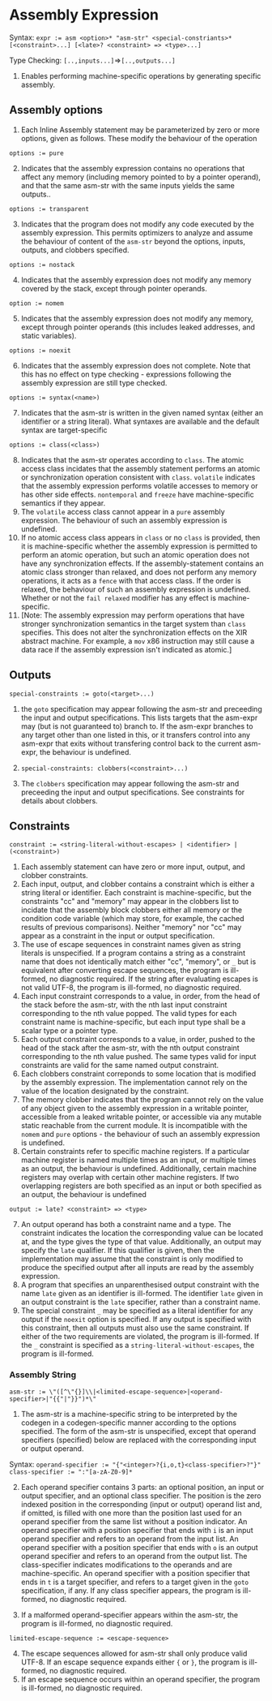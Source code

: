 # Assembly Expression

Syntax: `expr := asm <option>* "asm-str" <special-constriants>* [<constraint>...] [<late>? <constraint> => <type>...]`

Type Checking: `[..,inputs...]`=>`[..,outputs...]`

1. Enables performing machine-specific operations by generating specific assembly.

## Assembly options

1. Each Inline Assembly statement may be parameterized by zero or more options, given as follows. These modify the behaviour of the operation

```
options := pure
```

2. Indicates that the assembly expression contains no operations that affect any memory (including memory pointed to by a pointer operand), and that the same asm-str with the same inputs yields the same outputs..

```
options := transparent
```

3. Indicates that the program does not modify any code executed by the assembly expression. This permits optimizers to analyze and assume the behaviour of content of the `asm-str` beyond the options, inputs, outputs, and clobbers specified.

```
options := nostack
```

4. Indicates that the assembly expression does not modify any memory covered by the stack, except through pointer operands.

```
option := nomem
```

5. Indicates that the assembly expression does not modify any memory, except through pointer operands (this includes leaked addresses, and static variables).

```
options := noexit
```

6. Indicates that the assembly expression does not complete. Note that this has no effect on type checking - expressions following the assembly expression are still type checked.

```
options := syntax(<name>)
```

7. Indicates that the asm-str is written in the given named syntax (either an identifier or a string literal). What syntaxes are available and the default syntax are target-specific

```
options := class(<class>)
```

8. Indicates that the asm-str operates according to `class`. The atomic access class incidates that the assembly statement performs an atomic or synchronization operation consistent with `class`. `volatile` indicates that the assembly expression performs volatile accesses to memory or has other side effects. `nontemporal` and `freeze` have machine-specific semantics if they appear.
9. The `volatile` access class cannot appear in a `pure` assembly expression. The behaviour of such an assembly expression is undefined. 
10. If no atomic access class appears in `class` or no `class` is provided, then it is machine-specific whether the assembly expression is permitted to perform an atomic operation, but such an atomic operation does not have any synchronization effects. If the assembly-statement contains an atomic class stronger than relaxed, and does not perform any memory operations, it acts as a `fence` with that access class. If the order is relaxed, the behaviour of such an assembly expression is undefined. Whether or not the `fail relaxed` modifier has any effect is machine-specific.
11. [Note: The assembly expression may perform operations that have stronger synchronization semantics in the target system than `class` specifies. This does not alter the synchronization effects on the XIR abstract machine. For example, a `mov` x86 instruction may still cause a data race if the assembly expression isn't indicated as atomic.]

## Outputs

`special-constraints := goto(<target>...)`

1. the `goto` specification may appear following the asm-str and preceeding the input and output specifications. This lists targets that the asm-expr may (but is not guaranteed to) branch to. If the asm-expr branches to any target other than one listed in this, or it transfers control into any asm-expr that exits without transfering control back to the current asm-expr, the behaviour is undefined.

2. `special-constraints: clobbers(<constraint>...)`

2. The `clobbers` specification may appear following the asm-str and preceeding the input and output specifications. See constraints for details about clobbers.

## Constraints

`constraint := <string-literal-without-escapes> | <identifier> | (<constraint>)`

1. Each assembly statement can have zero or more input, output, and clobber constraints.
2. Each input, output, and clobber contains a constraint which is either a string literal or identifier. Each constraint is machine-specific, but the constraints "cc" and "memory" may appear in the clobbers list to incidate that the assembly block clobbers either all memory or the condition code variable (which may store, for example, the cached results of previous comparisons). Neither "memory" nor "cc" may appear as a constraint in the input or output specification.
3. The use of escape sequences in constraint names given as string literals is unspecified. If a program contains a string as a constraint name that does not identically match either "cc", "memory", or `_` but is equivalent after converting escape sequences, the program is ill-formed, no diagnostic required. If the string after evaluating escapes is not valid UTF-8, the program is ill-formed, no diagnostic required. 
3. Each input constraint corresponds to a value, in order, from the head of the stack before the asm-str, with the nth last input constraint corresponding to the nth value popped. The valid types for each constraint name is machine-specific, but each input type shall be a scalar type or a pointer type. 
4. Each output constraint corresponds to a value, in order, pushed to the head of the stack after the asm-str, with the nth output constraint corresponding to the nth value pushed. The same types valid for input constraints are valid for the same named output constraint.
5. Each clobbers constraint correponds to some location that is modified by the assembly expression. The implementation cannot rely on the value of the location designated by the constraint.
6. The memory clobber indicates that the program cannot rely on the value of any object given to the assembly expression in a writable pointer, accessible from a leaked writable pointer, or accessible via any mutable static reachable from the current module. It is incompatible with the `nomem` and `pure` options - the behaviour of such an assembly expression is undefined. 
7. Certain constraints refer to specific machine registers. If a particular machine register is named multiple times as an input, or multiple times as an output, the behaviour is undefined. Additionally, certain machine registers may overlap with certain other machine registers. If two overlapping registers are both specified as an input or both specified as an output, the behaviour is undefined

`output := late? <constraint> => <type>`

7. An output operand has both a constraint name and a type. The constraint indicates the location the corresponding value can be located at, and the type gives the type of that value. Additionally, an output may specify the `late` qualifier. If this qualifier is given, then the implementation may assume that the constraint is only modified to produce the specified output after all inputs are read by the assembly expression.
8. A program that specifies an unparenthesised output constraint with the name `late` given as an identifier is ill-formed. The identifier `late` given in an output constraint is the `late` specifier, rather than a constraint name. 
9. The special constraint `_` may be specified as a literal identifier for any output if the `noexit` option is specified. If any output is specified with this constraint, then all outputs must also use the same constraint. If either of the two requirements are violated, the program is ill-formed. If the `_` constraint is specified as a `string-literal-without-escapes`, the program is ill-formed.

### Assembly String

`asm-str := \"([^\"{}]\\|<limited-escape-sequence>|<operand-specifier>|"{{"|"}}")*\"`

1. The asm-str is a machine-specific string to be interpreted by the codegen in a codegen-specific manner according to the options specified. The form of the asm-str is unspecified, except that operand specifiers (specified) below are replaced with the corresponding input or output operand. 

Syntax: `operand-specifier := "{"<integer>?{i,o,t}<class-specifier>?"}"`
`class-specifier := ":"[a-zA-Z0-9]*`

2. Each operand specifier contains 3 parts: an optional position, an input or output specifier, and an optional class specifier. The position is the zero indexed position in the corresponding (input or output) operand list and, if omitted, is filled with one more than the position last used for an operand specifier from the same list without a position indicator. An operand specifier with a position specifier that ends with `i` is an input operand specifier and refers to an operand from the input list. An operand specifier with a position specifier that ends with `o` is an output operand specifier and refers to an operand from the output list. The class-specifier indicates modifications to the operands and are machine-specific.  An operand specifier with a position specifier that ends in `t` is a target specifier, and refers to a target given in the `goto` specification, if any. If any class specifier appears, the program is ill-formed, no diagnostic required.

3. If a malformed operand-specifier appears within the asm-str, the program is ill-formed, no diagnostic required.

`limited-escape-sequence := <escape-sequence>`

4. The escape sequences allowed for asm-str shall only produce valid UTF-8. If an escape sequence expands either `{` or `}`, the program is ill-formed, no diagnostic required.
5. If an escape sequence occurs within an operand specifier, the program is ill-formed, no diagnostic required.
